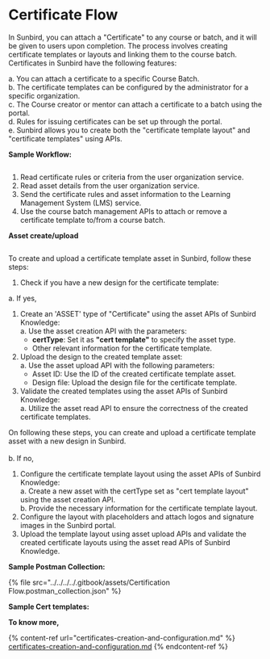 # Certificate Flow

In Sunbird, you can attach a "Certificate" to any course or batch, and it will be given to users upon completion. The process involves creating certificate templates or layouts and linking them to the course batch. Certificates in Sunbird have the following features:

a. You can attach a certificate to a specific Course Batch. \
b. The certificate templates can be configured by the administrator for a specific organization. \
c. The Course creator or mentor can attach a certificate to a batch using the portal. \
d. Rules for issuing certificates can be set up through the portal. \
e. Sunbird allows you to create both the "certificate template layout" and "certificate templates" using APIs.

**Sample Workflow:**

<figure><img src="../../../../.gitbook/assets/cert flow.drawio.png" alt=""><figcaption></figcaption></figure>

1. Read certificate rules or criteria from the user organization service.
2. Read asset details from the user organization service.
3. Send the certificate rules and asset information to the Learning Management System (LMS) service.
4. Use the course batch management APIs to attach or remove a certificate template to/from a course batch.

**Asset create/upload**

<figure><img src="../../../../.gitbook/assets/asset create_upload.drawio.png" alt=""><figcaption></figcaption></figure>

To create and upload a certificate template asset in Sunbird, follow these steps:

1. Check if you have a new design for the certificate template:&#x20;

a. If yes,

1. Create an 'ASSET' type of "Certificate" using the asset APIs of Sunbird Knowledge: \
   a. Use the asset creation API with the parameters:
   * **certType**: Set it as **"cert template"** to specify the asset type.
   * Other relevant information for the certificate template.
2. Upload the design to the created template asset: \
   a. Use the asset upload API with the following parameters:
   * Asset ID: Use the ID of the created certificate template asset.
   * Design file: Upload the design file for the certificate template.
3. Validate the created templates using the asset APIs of Sunbird Knowledge: \
   a. Utilize the asset read API to ensure the correctness of the created certificate templates.

On following these steps, you can create and upload a certificate template asset with a new design in Sunbird. \
\
b. If no,

1. Configure the certificate template layout using the asset APIs of Sunbird Knowledge: \
   a. Create a new asset with the certType set as "cert template layout" using the asset creation API. \
   b. Provide the necessary information for the certificate template layout.
2. Configure the layout with placeholders and attach logos and signature images in the Sunbird portal.
3. Upload the template layout using asset upload APIs and validate the created certificate layouts using the asset read APIs of Sunbird Knowledge.

**Sample Postman Collection:**

{% file src="../../../../.gitbook/assets/Certification Flow.postman_collection.json" %}

**Sample Cert templates:**



**To know more,**

{% content-ref url="certificates-creation-and-configuration.md" %}
[certificates-creation-and-configuration.md](certificates-creation-and-configuration.md)
{% endcontent-ref %}

